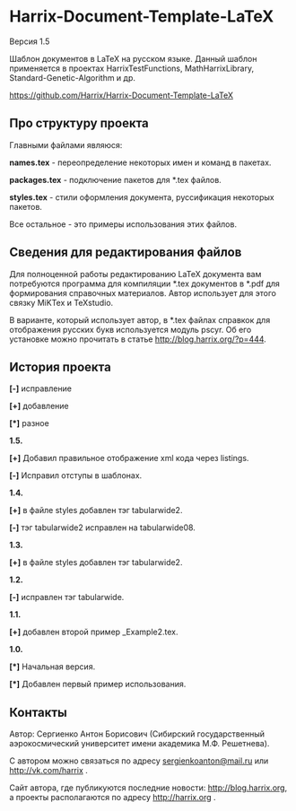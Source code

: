 Harrix-Document-Template-LaTeX
==============================

Версия 1.5

Шаблон документов в LaTeX на русском языке. Данный шаблон применяется в проектах HarrixTestFunctions, MathHarrixLibrary, Standard-Genetic-Algorithm  и др.

https://github.com/Harrix/Harrix-Document-Template-LaTeX

Про структуру проекта
---------------

Главными файлами являюся:

**names.tex** - переопределение некоторых имен и команд в пакетах.

**packages.tex** - подключение пакетов для *.tex файлов.

**styles.tex** - стили оформления документа, руссификация некоторых пакетов.

Все остальное - это примеры использования этих файлов.

Сведения для редактирования файлов
---------------

Для полноценной работы редактированию LaTeX документа вам потребуются программа для компиляции *.tex документов в *.pdf для формирования справочных материалов. Автор использует для этого связку MiKTex и TeXstudio. 

В варианте, который использует автор, в *.tex файлах справкок для отображения русских букв используется модуль pscyr. Об его установке можно прочитать в статье http://blog.harrix.org/?p=444.

История проекта
---------------

**[-]** исправление

**[+]** добавление

**[*]** разное

**1.5.**

**[+]**  Добавил правильное отображение xml кода через listings.

**[-]** Исправил отступы в шаблонах.

**1.4.**

**[+]** в файле styles добавлен тэг tabularwide2.

**[-]** тэг tabularwide2 исправлен на tabularwide08.

**1.3.**

**[+]** в файле styles добавлен тэг tabularwide2.

**1.2.**

**[-]** исправлен тэг tabularwide.

**1.1.**

**[+]** добавлен второй пример _Example2.tex.

**1.0.**

**[*]** Начальная версия.

**[*]** Добавлен первый пример использования.

Контакты
---------------

Автор: Сергиенко Антон Борисович (Сибирский государственный аэрокосмический университет имени академика М.Ф. Решетнева).

С автором можно связаться по адресу sergienkoanton@mail.ru или  http://vk.com/harrix .

Сайт автора, где публикуются последние новости: http://blog.harrix.org, а проекты располагаются по адресу http://harrix.org .